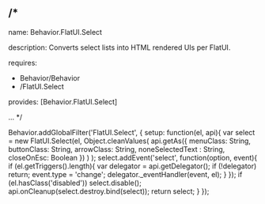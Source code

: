 /*
---

name: Behavior.FlatUI.Select

description: Converts select lists into HTML rendered UIs per FlatUI.

requires:
 - Behavior/Behavior
 - /FlatUI.Select

provides: [Behavior.FlatUI.Select]

...
*/

Behavior.addGlobalFilter('FlatUI.Select', {
  setup: function(el, api){
    var select = new FlatUI.Select(el,
      Object.cleanValues(
        api.getAs({
          menuClass: String,
          buttonClass: String,
          arrowClass: String,
          noneSelectedText : String,
          closeOnEsc: Boolean
        })
      )
    );
    select.addEvent('select', function(option, event){
      if (el.getTriggers().length){
        var delegator = api.getDelegator();
        if (!delegator) return;
        event.type = 'change';
        delegator._eventHandler(event, el);
      }
    });
    if (el.hasClass('disabled')) select.disable();
    api.onCleanup(select.destroy.bind(select));
    return select;
  }
});
